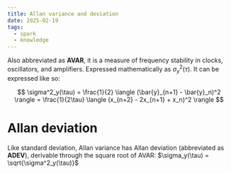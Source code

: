 ```yaml
---
title: Allan variance and deviation
date: 2025-02-19
tags:
  - spark
  - knowledge
---
```

Also abbreviated as **AVAR**, it is a measure of frequency stability in clocks, oscillators, and amplifiers. Expressed mathematically as $\sigma^2_y(\tau)$. It can be expressed like so:

$$
\sigma^2_y(\tau) = \frac{1}{2} \langle (\bar{y}_{n+1} - \bar{y}_n)^2 \rangle = \frac{1}{2\tau} \langle (x_{n+2} - 2x_{n+1} + x_n)^2 \rangle
$$

# Allan deviation

Like standard deviation, Allan variance has Allan deviation (abbreviated as **ADEV**), derivable through the square root of AVAR: $\sigma_y(\tau) = \sqrt{\sigma^2_y(\tau)}$